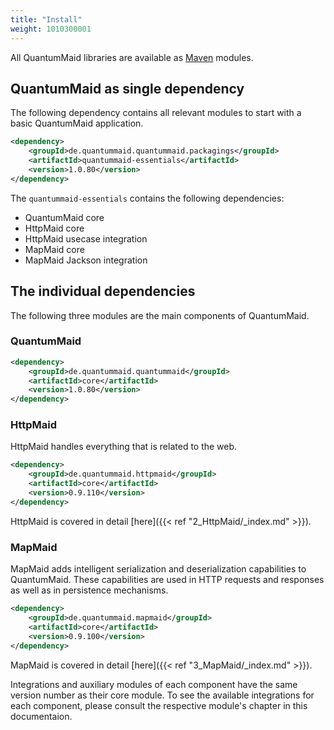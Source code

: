 ```yaml
---
title: "Install"
weight: 1010300001
---
```


All QuantumMaid libraries are available as 
<a href="https://maven.apache.org/what-is-maven.html" target="_blank">Maven</a> modules.

## QuantumMaid as single dependency
The following dependency contains all relevant modules to start with a basic QuantumMaid application.
<!---[CodeSnippet](dependency)-->
```xml
<dependency>
    <groupId>de.quantummaid.quantummaid.packagings</groupId>
    <artifactId>quantummaid-essentials</artifactId>
    <version>1.0.80</version>
</dependency>
```

The `quantummaid-essentials` contains the following dependencies:
 - QuantumMaid core
 - HttpMaid core
 - HttpMaid usecase integration
 - MapMaid core
 - MapMaid Jackson integration

## The individual dependencies
The following three modules are the main components of QuantumMaid. 

### QuantumMaid
<!---[CodeSnippet](quantummaidDependency)-->
```xml
<dependency>
    <groupId>de.quantummaid.quantummaid</groupId>
    <artifactId>core</artifactId>
    <version>1.0.80</version>
</dependency>
```

### HttpMaid
HttpMaid handles everything that is related to the web. <!---[CodeSnippet](httpmaidDependency)-->
```xml
<dependency>
    <groupId>de.quantummaid.httpmaid</groupId>
    <artifactId>core</artifactId>
    <version>0.9.110</version>
</dependency>
```

HttpMaid is covered in detail [here]({{< ref "2_HttpMaid/_index.md" >}}).


### MapMaid
MapMaid adds intelligent serialization and deserialization capabilities
to QuantumMaid. These capabilities are used in HTTP requests and responses as
well as in persistence mechanisms.
<!---[CodeSnippet](mapmaidDependency)-->
```xml
<dependency>
    <groupId>de.quantummaid.mapmaid</groupId>
    <artifactId>core</artifactId>
    <version>0.9.100</version>
</dependency>
```

MapMaid is covered in detail [here]({{< ref "3_MapMaid/_index.md" >}}).



Integrations and auxiliary modules of each component have the same version number as their core module. 
To see the available integrations for each component, please consult the respective module's chapter in this documentaion.
